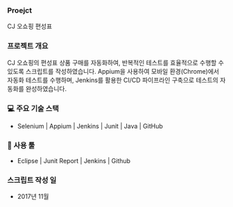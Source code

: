 ### Proejct
CJ 오쇼핑 편성표
### 프로젝트 개요
CJ 오쇼핑의 편성표 상품 구매를 자동화하여, 반복적인 테스트를 효율적으로 수행할 수 있도록 스크립트를 작성하였습니다. Appium을 사용하여 모바일 환경(Chrome)에서 자동화 테스트를 수행하며, Jenkins를 활용한 CI/CD 파이프라인 구축으로 테스트의 자동화를 완성하였습니다.
### 💻 주요 기술 스택
- Selenium | Appium | Jenkins | Junit | Java | GitHub
### 🔧 사용 툴 
- Eclipse | Junit Report | Jenkins | Github
### 스크립트 작성 일
- 2017년 11월


